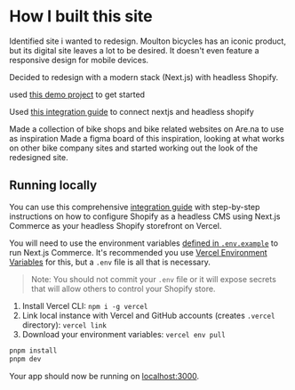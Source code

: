 # How I built this site

Identified site i wanted to redesign. Moulton bicycles has an iconic product, but its digital site leaves a lot to be desired. It doesn't even feature a responsive design for mobile devices.

Decided to redesign with a modern stack (Next.js) with headless Shopify.

used [this demo project](https://github.com/vercel/commerce) to get started

Used [this integration guide](https://vercel.com/docs/integrations/ecommerce/shopify) to connect nextjs and headless shopify

Made a collection of bike shops and bike related websites on Are.na to use as inspiration
Made a figma board of this inspiration, looking at what works on other bike company sites and started working out the look of the redesigned site.

## Running locally

You can use this comprehensive [integration guide](https://vercel.com/docs/integrations/ecommerce/shopify) with step-by-step instructions on how to configure Shopify as a headless CMS using Next.js Commerce as your headless Shopify storefront on Vercel.

You will need to use the environment variables [defined in `.env.example`](.env.example) to run Next.js Commerce. It's recommended you use [Vercel Environment Variables](https://vercel.com/docs/concepts/projects/environment-variables) for this, but a `.env` file is all that is necessary.

> Note: You should not commit your `.env` file or it will expose secrets that will allow others to control your Shopify store.

1. Install Vercel CLI: `npm i -g vercel`
2. Link local instance with Vercel and GitHub accounts (creates `.vercel` directory): `vercel link`
3. Download your environment variables: `vercel env pull`

```bash
pnpm install
pnpm dev
```

Your app should now be running on [localhost:3000](http://localhost:3000/).
